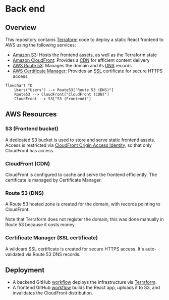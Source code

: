 # Back end

## Overview

This repository contains [Terraform](https://developer.hashicorp.com/terraform/intro) code to deploy a static React
frontend to AWS using the following services:

- [Amazon S3](https://docs.aws.amazon.com/s3/): Hosts the frontend assets, as well as the Terraform state
- [Amazon CloudFront](https://docs.aws.amazon.com/cloudfront/): Provides a
  [CDN](https://en.wikipedia.org/wiki/Content_delivery_network) for efficient content delivery
- [AWS Route 53](https://docs.aws.amazon.com/route53/): Manages the domain and its
  [DNS](https://en.wikipedia.org/wiki/Domain_Name_System) records
- [AWS Certificate Manager](https://docs.aws.amazon.com/acm/): Provides an
  [SSL](https://en.wikipedia.org/wiki/Transport_Layer_Security) certificate for secure HTTPS access

```mermaid
flowchart TD
    Users("Users") --> Route53["Route 53 (DNS)"]
    Route53 --> CloudFront["CloudFront (CDN)"]
    CloudFront --> S3["S3 (Frontend)"]
```

## AWS Resources

### S3 (Frontend bucket)

A dedicated S3 bucket is used to store and serve static frontend assets.
Access is restricted via
[CloudFront Origin Access Identity](https://docs.aws.amazon.com/AmazonCloudFront/latest/DeveloperGuide/private-content-restricting-access-to-s3.html),
so that only CloudFront has access.

### CloudFront (CDN)

CloudFront is configured to cache and serve the frontend efficiently.
The certificate is managed by Certificate Manager.

### Route 53 (DNS)

A Route 53 hosted zone is created for the domain, with records pointing to CloudFront.

Note that Terraform does not register the domain; this was done manually in Route 53 because it costs money.

### Certificate Manager (SSL certificate)

A wildcard SSL certificate is created for secure HTTPS access.
It's auto-validated via Route 53 DNS records.


## Deployment

- A backend GitHub [workflow](.github/workflows/deploy-infra.yml) deploys the infrastructure via
  [Terraform](https://developer.hashicorp.com/terraform/intro).
- A frontend GitHub [workflow](https://github.com/DevConnect-Hunter/front-end/blob/main/.github/workflows/deploy-frontend.yml)
  builds the React app, uploads it to S3, and invalidates the CloudFront distribution.
